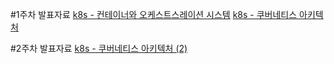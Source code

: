 #1주차 발표자료
[k8s - 컨테이너와 오케스트스레이션 시스템](https://www.notion.so/nontrust/k8s-3488f15f512247029d01e55713ad6b9a)
[k8s - 쿠버네티스 아키텍처](https://www.notion.so/nontrust/k8s-d1bc91e501994461b2ec250def62e787)    


#2주차 발표자료
[k8s - 쿠버네티스 아키텍처 (2)](https://www.notion.so/nontrust/k8s-2-8431c343db394d3db29a4c1613bae81c)    
